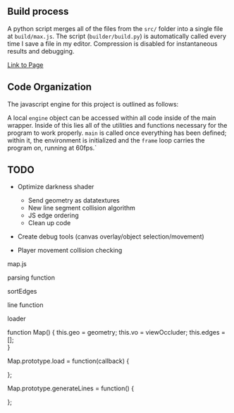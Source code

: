 ## Build process
A python script merges all of the files from the `src/` folder into a single file at `build/max.js`. The script (`builder/build.py`) is automatically called every time I save a file in my editor. Compression is disabled for instantaneous results and debugging.


[Link to Page](http://montythibault.github.com/JSGame/)


## Code Organization

The javascript engine for this project is outlined as follows:

A local `engine` object can be accessed within all code inside of the main wrapper. Inside of this lies all of the utilities and functions necessary for the program to work properly. `main` is called once everything has been defined; within it, the environment is initialized and the `frame` loop carries the program on, running at 60fps.` 

## TODO
- Optimize darkness shader
	- Send geometry as datatextures
	- New line segment collision algorithm
	- JS edge ordering
	- Clean up code


- Create debug tools (canvas overlay/object selection/movement)

- Player movement collision checking





map.js

parsing function

sortEdges

line function

loader


function Map() {
	this.geo = geometry;
	this.vo = viewOccluder;
	this.edges = [];	
}

Map.prototype.load = function(callback) {
	
};

Map.prototype.generateLines = function() {
	
};